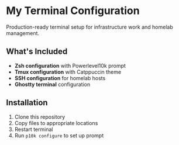 # My Terminal Configuration

Production-ready terminal setup for infrastructure work and homelab management.

## What's Included
- **Zsh configuration** with Powerlevel10k prompt
- **Tmux configuration** with Catppuccin theme
- **SSH configuration** for homelab hosts
- **Ghostty terminal** configuration

## Installation
1. Clone this repository
2. Copy files to appropriate locations
3. Restart terminal
4. Run `p10k configure` to set up prompt
